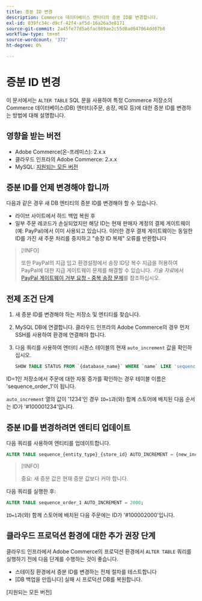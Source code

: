 ```yaml
---
title: 증분 ID 변경
description: Commerce 데이터베이스 엔터티의 증분 ID를 변경합니다.
exl-id: 039fc34c-d9cf-42f4-af5d-16a26a3e8171
source-git-commit: 2a45fe77d5a6fac089ae2c55d0ad047064dd07b0
workflow-type: tm+mt
source-wordcount: '372'
ht-degree: 0%

---
```


# 증분 ID 변경

이 문서에서는 `ALTER TABLE` SQL 문을 사용하여 특정 Commerce 저장소의 Commerce 데이터베이스(DB) 엔터티(주문, 송장, 메모 등)에 대한 증분 ID를 변경하는 방법에 대해 설명합니다.

## 영향을 받는 버전

- Adobe Commerce(온-프레미스): 2.x.x
- 클라우드 인프라의 Adobe Commerce: 2.x.x
- MySQL: [지원되는 모든 버전](../../installation/prerequisites/database/mysql.md)

## 증분 ID를 언제 변경해야 합니까

다음과 같은 경우 새 DB 엔티티의 증분 ID를 변경해야 할 수 있습니다.

- 라이브 사이트에서 하드 백업 복원 후
- 일부 주문 레코드가 손실되었지만 해당 ID는 현재 판매자 계정의 결제 게이트웨이(예: PayPal)에서 이미 사용되고 있습니다. 이러한 경우 결제 게이트웨이는 동일한 ID를 가진 새 주문 처리를 중지하고 &quot;송장 ID 복제&quot; 오류를 반환합니다

>[!INFO]
>
>또한 PayPal의 지급 입고 환경설정에서 송장 ID당 복수 지급을 허용하여 PayPal에 대한 지급 게이트웨이 문제를 해결할 수 있습니다. _기술 자료_&#x200B;에서 [PayPal 게이트웨이 거부 요청 - 중복 송장 문제](https://experienceleague.adobe.com/docs/commerce-knowledge-base/kb/troubleshooting/payments/paypal-gateway-rejected-request-duplicate-invoice-issue.html)를 참조하십시오.

## 전제 조건 단계

1. 새 증분 ID를 변경해야 하는 저장소 및 엔티티를 찾습니다.
1. MySQL DB에 연결합니다.
클라우드 인프라의 Adobe Commerce의 경우 먼저 SSH를 사용하여 환경에 연결해야 합니다.
1. 다음 쿼리를 사용하여 엔터티 시퀀스 테이블의 현재 `auto_increment` 값을 확인하십시오.

   ```sql
   SHOW TABLE STATUS FROM `{database_name}` WHERE `name` LIKE 'sequence_{entity_type}_{store_id}';
   ```

ID=1인 저장소에서 주문에 대한 자동 증가를 확인하는 경우 테이블 이름은 &#39;sequence_order_1&#39;이 됩니다.

`auto_increment` 열의 값이 &#39;1234&#39;인 경우 `ID=1`과(와) 함께 스토어에 배치된 다음 순서는 ID가 &#39;#100001234&#39;입니다.

## 증분 ID를 변경하려면 엔티티 업데이트

다음 쿼리를 사용하여 엔티티를 업데이트합니다.

```sql
ALTER TABLE sequence_{entity_type}_{store_id} AUTO_INCREMENT = {new_increment_value};
```

>[!INFO]
>
>중요: 새 증분 값은 현재 증분 값보다 커야 합니다.

다음 쿼리를 실행한 후:

```sql
ALTER TABLE sequence_order_1 AUTO_INCREMENT = 2000;
```

`ID=1`과(와) 함께 스토어에 배치된 다음 주문에는 ID가 &#39;#100002000&#39;입니다.

## 클라우드 프로덕션 환경에 대한 추가 권장 단계

클라우드 인프라에서 Adobe Commerce의 프로덕션 환경에서 `ALTER TABLE` 쿼리를 실행하기 전에 다음 단계를 수행하는 것이 좋습니다.

- 스테이징 환경에서 증분 ID를 변경하는 전체 절차를 테스트합니다
- [DB 백업을 만듭니다] 실패 시 프로덕션 DB를 복원합니다.

<!-- Link Definitions -->

[PayPal gateway rejected request - duplicate invoice issue]: https://support.magento.com/hc/en-us/articles/115002457473
[DB 백업 만들기]: https://support.magento.com/hc/en-us/articles/360003254334
[지원되는 모든 버전]
